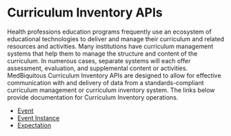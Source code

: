 # Curriculum Inventory APIs

Health professions education programs frequently use an ecosystem of educational technologies to deliver and manage their curriculum and related resources and activities. Many institutions have curriculum management systems that help them to manage the structure and content of the curriculum. In numerous cases, separate systems will each offer assessment, evaluation, and supplemental content or activities.   
MedBiquitous Curriculum Inventory APIs are designed to allow for effective communication with and delivery of data from a standards-compliant curriculum management or curriculum inventory system. The links below provide documentation for Curriculum Inventory operations.

* [Event](/api/curriculuminventory/event/v1/event.md)
* [Event Instance](/api/curriculuminventory/eventinstance/v1/eventinstance.md)
* [Expectation](/api/curriculuminventory/expectation/v1/expectation.md)




